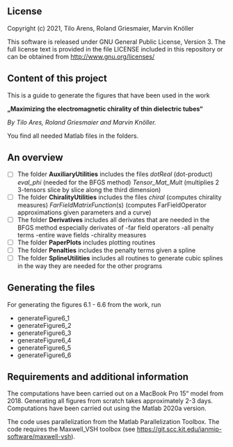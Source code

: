 ## License

Copyright (c) 2021, Tilo Arens, Roland Griesmaier, Marvin Knöller

This software is released under GNU General Public License, Version 3.
The full license text is provided in the file LICENSE included in this repository 
or can be obtained from http://www.gnu.org/licenses/


## Content of this project
This is a guide to generate the figures that have been used in the work

**„Maximizing the electromagnetic chirality of thin dielectric tubes“**

_By Tilo Ares, Roland Griesmaier and Marvin Knöller._

You find all needed Matlab files in the folders. 

## An overview
- [ ] The folder **AuxiliaryUtilities** includes the files _dotReal_ (dot-product)
_eval_phi_ (needed for the BFGS method)
 _Tensor_Mat_Mult_ (multiplies 2 3-tensors slice by slice along the third dimension)
- [ ] The folder **ChiralityUtilities** includes the files _chiral_ (computes chirality measures)
								  _FarFieldMatrixFunction_(s) (computes FarFieldOperator approximations given parameters and a curve)
- [ ] The folder **Derivatives** includes all derivates that are needed in the BFGS method especially derivates of 
-far field operators
-all penalty terms
-entire wave fields
-chirality measures
- [ ] The folder **PaperPlots** includes plotting routines
- [ ] The folder **Penalties** includes the penalty terms given a spline
- [ ] The folder **SplineUtilities** includes all routines to generate cubic splines in the way they are needed for the other programs 

## Generating the files
For generating the figures 6.1 - 6.6 from the work, run

- generateFigure6_1 
- generateFigure6_2
- generateFigure6_3
- generateFigure6_4
- generateFigure6_5
- generateFigure6_6

## Requirements and additional information
The computations have been carried out on a MacBook Pro 15“ model from 2018.
Generating all figures from scratch takes approximately 2-3 days.
Computations have been carried out using the Matlab 2020a version.

The code uses parallelization from the Matlab Parallelization Toolbox.
The code requires the Maxwell_VSH toolbox (see https://git.scc.kit.edu/ianmip-software/maxwell-vsh).

